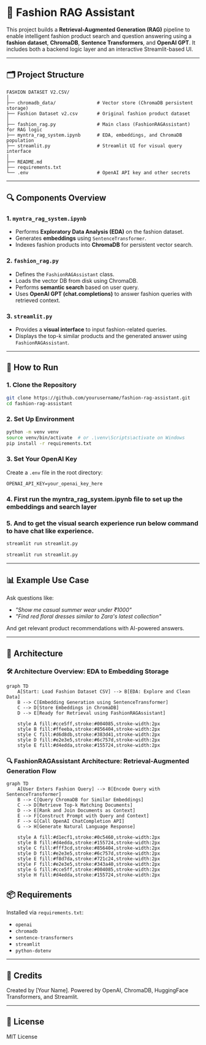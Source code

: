 # 👗 Fashion RAG Assistant

This project builds a **Retrieval-Augmented Generation (RAG)** pipeline to enable intelligent fashion product search and question answering using a **fashion dataset**, **ChromaDB**, **Sentence Transformers**, and **OpenAI GPT**. It includes both a backend logic layer and an interactive Streamlit-based UI.

---

## 🗂️ Project Structure

```
FASHION DATASET V2.CSV/
│
├── chromadb_data/               # Vector store (ChromaDB persistent storage)
├── Fashion Dataset v2.csv       # Original fashion product dataset
│
├── fashion_rag.py               # Main class (FashionRAGAssistant) for RAG logic
├── myntra_rag_system.ipynb      # EDA, embeddings, and ChromaDB population
├── streamlit.py                 # Streamlit UI for visual query interface
│
├── README.md
├── requirements.txt
└── .env                         # OpenAI API key and other secrets
```

---

## 🔍 Components Overview

### 1. `myntra_rag_system.ipynb`
- Performs **Exploratory Data Analysis (EDA)** on the fashion dataset.
- Generates **embeddings** using `SentenceTransformer`.
- Indexes fashion products into **ChromaDB** for persistent vector search.

### 2. `fashion_rag.py`
- Defines the `FashionRAGAssistant` class.
- Loads the vector DB from disk using ChromaDB.
- Performs **semantic search** based on user query.
- Uses **OpenAI GPT (chat.completions)** to answer fashion queries with retrieved context.

### 3. `streamlit.py`
- Provides a **visual interface** to input fashion-related queries.
- Displays the top-k similar products and the generated answer using `FashionRAGAssistant`.

---

## 🚀 How to Run

### 1. Clone the Repository

```bash
git clone https://github.com/yourusername/fashion-rag-assistant.git
cd fashion-rag-assistant
```

### 2. Set Up Environment

```bash
python -m venv venv
source venv/bin/activate  # or .\venv\Scripts\activate on Windows
pip install -r requirements.txt
```

### 3. Set Your OpenAI Key

Create a `.env` file in the root directory:

```
OPENAI_API_KEY=your_openai_key_here
```

### 4. First run the myntra_rag_system.ipynb file to set up the embeddings and search layer
### 5. And to get the visual search experience run below command to have chat like experience.

```bash
streamlit run streamlit.py
```
```bash
streamlit run streamlit.py
```

---

## 📊 Example Use Case

Ask questions like:
- _"Show me casual summer wear under ₹1000"_
- _"Find red floral dresses similar to Zara's latest collection"_

And get relevant product recommendations with AI-powered answers.

---

## 🧩 Architecture


### 🛠 Architecture Overview: EDA to Embedding Storage

```mermaid
graph TD
    A[Start: Load Fashion Dataset CSV] --> B[EDA: Explore and Clean Data]
    B --> C[Embedding Generation using SentenceTransformer]
    C --> D[Store Embeddings in ChromaDB]
    D --> E[Ready for Retrieval using FashionRAGAssistant]

    style A fill:#cce5ff,stroke:#004085,stroke-width:2px
    style B fill:#ffeeba,stroke:#856404,stroke-width:2px
    style C fill:#d6d8db,stroke:#383d41,stroke-width:2px
    style D fill:#e2e3e5,stroke:#6c757d,stroke-width:2px
    style E fill:#d4edda,stroke:#155724,stroke-width:2px
```

### 🔍 FashionRAGAssistant Architecture: Retrieval-Augmented Generation Flow

```mermaid
graph TD
    A[User Enters Fashion Query] --> B[Encode Query with SentenceTransformer]
    B --> C[Query ChromaDB for Similar Embeddings]
    C --> D[Retrieve Top-k Matching Documents]
    D --> E[Rank and Join Documents as Context]
    E --> F[Construct Prompt with Query and Context]
    F --> G[Call OpenAI ChatCompletion API]
    G --> H[Generate Natural Language Response]

    style A fill:#d1ecf1,stroke:#0c5460,stroke-width:2px
    style B fill:#d4edda,stroke:#155724,stroke-width:2px
    style C fill:#fff3cd,stroke:#856404,stroke-width:2px
    style D fill:#e2e3e5,stroke:#6c757d,stroke-width:2px
    style E fill:#f8d7da,stroke:#721c24,stroke-width:2px
    style F fill:#e2e3e5,stroke:#343a40,stroke-width:2px
    style G fill:#cce5ff,stroke:#004085,stroke-width:2px
    style H fill:#d4edda,stroke:#155724,stroke-width:2px
```

## 📦 Requirements

Installed via `requirements.txt`:

- `openai`
- `chromadb`
- `sentence-transformers`
- `streamlit`
- `python-dotenv`

---

## 🧠 Credits

Created by [Your Name]. Powered by OpenAI, ChromaDB, HuggingFace Transformers, and Streamlit.

---

## 📃 License

MIT License
